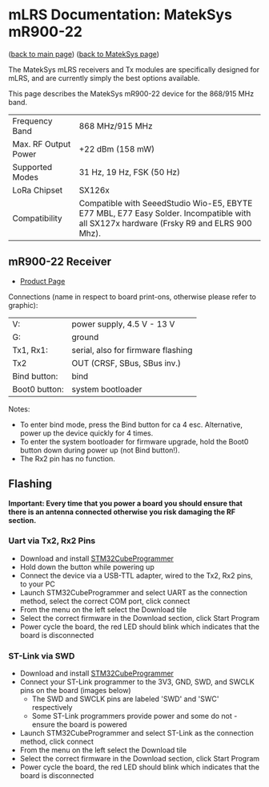 # mLRS Documentation: MatekSys mR900-22 #

([back to main page](../README.md))
([back to MatekSys page](MATEKSYS.md))

The MatekSys mLRS receivers and Tx modules are specifically designed for mLRS, and are currently simply the best options available. 

This page describes the MatekSys mR900-22 device for the 868/915 MHz band.

<table>
  <tbody>
    <tr>
      <td>Frequency Band</td>
      <td>868 MHz/915 MHz</td>
    </tr>
    <tr>
      <td>Max. RF Output Power</td>
      <td>+22 dBm (158 mW)</td>
    </tr>
    <tr>
      <td>Supported Modes</td>
      <td>31 Hz, 19 Hz, FSK (50 Hz)</td>
    </tr>
    <tr>
      <td>LoRa Chipset</td>
      <td>SX126x</td>
    </tr>
    <tr>
      <td>Compatibility</td>
      <td>Compatible with SeeedStudio Wio-E5, EBYTE E77 MBL, E77 Easy Solder. Incompatible with all SX127x hardware (Frsky R9 and ELRS 900 Mhz).</td>
    </tr>
  </tbody>
</table>



## mR900-22 Receiver ##

- [Product Page](https://www.mateksys.com/?page_id=12174)

Connections (name in respect to board print-ons, otherwise please refer to graphic):

<table>
  <tbody>
    <tr>
      <td>V:</td><td>power supply, 4.5 V - 13 V</td>
    </tr><tr>
      <td>G:</td><td>ground</td>
    </tr><tr>
      <td>Tx1, Rx1:</td><td>serial, also for firmware flashing</td>
    </tr><tr>
      <td>Tx2</td><td>OUT (CRSF, SBus, SBus inv.)</td>
    </tr><tr>
      <td>Bind button:</td><td>bind</td>
    </tr><tr>
      <td>Boot0 button:</td><td>system bootloader</td>
    </tr>
  </tbody>
</table>


Notes:
- To enter bind mode, press the Bind button for ca 4 esc. Alternative, power up the device quickly for 4 times.</td>
- To enter the system bootloader for firmware upgrade, hold the Boot0 button down during power up (not Bind button!).
- The Rx2 pin has no function.


## Flashing ##

**Important: Every time that you power a board you should ensure that there is an antenna connected otherwise you risk damaging the RF section.**

### Uart via Tx2, Rx2 Pins ###

- Download and install [STM32CubeProgrammer](https://www.st.com/en/development-tools/stm32cubeprog.html)
- Hold down the button while powering up
- Connect the device via a USB-TTL adapter, wired to the Tx2, Rx2 pins, to your PC
- Launch STM32CubeProgrammer and select UART as the connection method, select the correct COM port, click connect
- From the menu on the left select the Download tile
- Select the correct firmware in the Download section, click Start Program
- Power cycle the board, the red LED should blink which indicates that the board is disconnected


### ST-Link via SWD ###

- Download and install [STM32CubeProgrammer](https://www.st.com/en/development-tools/stm32cubeprog.html)
- Connect your ST-Link programmer to the 3V3, GND, SWD, and SWCLK pins on the board (images below)
    - The SWD and SWCLK pins are labeled 'SWD' and 'SWC' respectively
    - Some ST-Link programmers provide power and some do not - ensure the board is powered
- Launch STM32CubeProgrammer and select ST-Link as the connection method, click connect
- From the menu on the left select the Download tile
- Select the correct firmware in the Download section, click Start Program
- Power cycle the board, the red LED should blink which indicates that the board is disconnected

